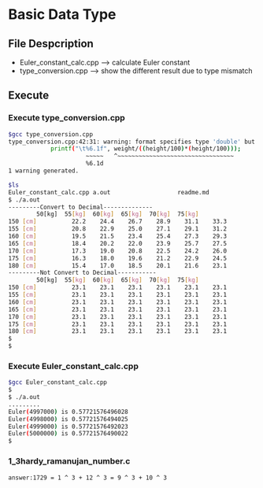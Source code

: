 # Basic Data Type 
## File Despcription 
- Euler_constant_calc.cpp --> calculate Euler constant 
- type_conversion.cpp --> show the different result due to type mismatch


## Execute 

### Execute type_conversion.cpp
```sh
$gcc type_conversion.cpp 
type_conversion.cpp:42:31: warning: format specifies type 'double' but the argument has type 'int' [-Wformat]
            printf("\t%6.1f", weight/((height/100)*(height/100)));
                      ~~~~~   ^~~~~~~~~~~~~~~~~~~~~~~~~~~~~~~~~~
                      %6.1d
1 warning generated.

$ls 
Euler_constant_calc.cpp a.out                   readme.md               type_conversion.cpp
$ ./a.out
---------Convert to Decimal--------------
        50[kg]  55[kg]  60[kg]  65[kg]  70[kg]  75[kg]  
150 [cm]          22.2    24.4    26.7    28.9    31.1    33.3
155 [cm]          20.8    22.9    25.0    27.1    29.1    31.2
160 [cm]          19.5    21.5    23.4    25.4    27.3    29.3
165 [cm]          18.4    20.2    22.0    23.9    25.7    27.5
170 [cm]          17.3    19.0    20.8    22.5    24.2    26.0
175 [cm]          16.3    18.0    19.6    21.2    22.9    24.5
180 [cm]          15.4    17.0    18.5    20.1    21.6    23.1
---------Not Convert to Decimal-----------
        50[kg]  55[kg]  60[kg]  65[kg]  70[kg]  75[kg]  
150 [cm]          23.1    23.1    23.1    23.1    23.1    23.1
155 [cm]          23.1    23.1    23.1    23.1    23.1    23.1
160 [cm]          23.1    23.1    23.1    23.1    23.1    23.1
165 [cm]          23.1    23.1    23.1    23.1    23.1    23.1
170 [cm]          23.1    23.1    23.1    23.1    23.1    23.1
175 [cm]          23.1    23.1    23.1    23.1    23.1    23.1
180 [cm]          23.1    23.1    23.1    23.1    23.1    23.1
$ 
$
```

### Execute Euler_constant_calc.cpp
```sh
$gcc Euler_constant_calc.cpp 
$
$ ./a.out
.........
Euler(4997000) is 0.57721576496028
Euler(4998000) is 0.57721576494025
Euler(4999000) is 0.57721576492023
Euler(5000000) is 0.57721576490022
$
```


### 1_3hardy_ramanujan_number.c
```sh
answer:1729 = 1 ^ 3 + 12 ^ 3 = 9 ^ 3 + 10 ^ 3
```
